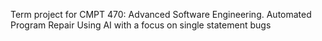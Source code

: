 Term project for CMPT 470: Advanced Software Engineering. Automated Program Repair Using AI with a focus on single statement bugs
